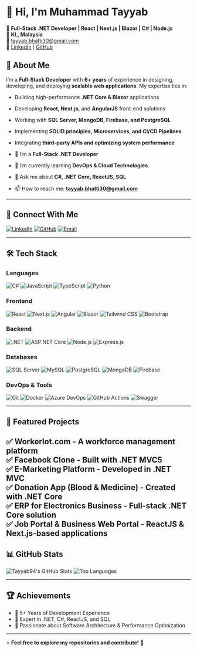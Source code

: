 # 👋 Hi, I'm Muhammad Tayyab  

🚀 **Full-Stack .NET Developer | React | Next.js | Blazor | C# | Node.js**  
📍 **KL, Malaysia**  
📧 [tayyab.bhatti30@gmail.com](mailto:tayyab.bhatti30@gmail.com)  
🔗 [LinkedIn](https://linkedin.com/in/mtayyab94) | [GitHub](https://github.com/Tayyab94)  


## 🚀 About Me
I’m a **Full-Stack Developer** with **6+ years** of experience in designing, developing, and deploying **scalable web applications**. My expertise lies in:  
- Building high-performance **.NET Core & Blazor** applications  
- Developing **React, Next.js**, and **AngularJS** front-end solutions  
- Working with **SQL Server, MongoDB, Firebase, and PostgreSQL**  
- Implementing **SOLID principles, Microservices, and CI/CD Pipelines**  
- Integrating **third-party APIs and optimizing system performance**  

- 🔭 I’m a **Full-Stack .NET Developer**
- 🌱 I’m currently learning **DevOps & Cloud Technologies**
- 💬 Ask me about **C#, .NET Core, ReactJS, SQL**
- 📫 How to reach me: **tayyab.bhatti30@gmail.com**

---

## 📢 Connect With Me
[![LinkedIn](https://img.shields.io/badge/LinkedIn-blue?style=for-the-badge&logo=linkedin)](https://www.linkedin.com/in/mtayyab94/)
[![GitHub](https://img.shields.io/badge/GitHub-black?style=for-the-badge&logo=github)](https://github.com/Tayyab94)
[![Email](https://img.shields.io/badge/Email-red?style=for-the-badge&logo=gmail)](mailto:tayyab.bhatti30@gmail.com)

---

## 🛠 Tech Stack  

### Languages  
![C#](https://img.shields.io/badge/C%23-239120?style=for-the-badge&logo=c-sharp&logoColor=white)
![JavaScript](https://img.shields.io/badge/JavaScript-F7DF1E?style=for-the-badge&logo=javascript&logoColor=black)
![TypeScript](https://img.shields.io/badge/TypeScript-007ACC?style=for-the-badge&logo=typescript&logoColor=white)
![Python](https://img.shields.io/badge/Python-3776AB?style=for-the-badge&logo=python&logoColor=white)  

### Frontend  
![React](https://img.shields.io/badge/React-20232A?style=for-the-badge&logo=react&logoColor=61DAFB)
![Next.js](https://img.shields.io/badge/Next.js-000000?style=for-the-badge&logo=nextdotjs&logoColor=white)
![Angular](https://img.shields.io/badge/Angular-DD0031?style=for-the-badge&logo=angular&logoColor=white)
![Blazor](https://img.shields.io/badge/Blazor-512BD4?style=for-the-badge&logo=blazor&logoColor=white)
![Tailwind CSS](https://img.shields.io/badge/Tailwind_CSS-38B2AC?style=for-the-badge&logo=tailwind-css&logoColor=white)
![Bootstrap](https://img.shields.io/badge/Bootstrap-563D7C?style=for-the-badge&logo=bootstrap&logoColor=white)  

### Backend  
![.NET](https://img.shields.io/badge/.NET-512BD4?style=for-the-badge&logo=.net&logoColor=white)
![ASP.NET Core](https://img.shields.io/badge/ASP.NET_Core-5C2D91?style=for-the-badge&logo=dotnet&logoColor=white)
![Node.js](https://img.shields.io/badge/Node.js-339933?style=for-the-badge&logo=nodedotjs&logoColor=white)
![Express.js](https://img.shields.io/badge/Express.js-000000?style=for-the-badge&logo=express&logoColor=white)  

### Databases  
![SQL Server](https://img.shields.io/badge/SQL_Server-CC2927?style=for-the-badge&logo=microsoft-sql-server&logoColor=white)
![MySQL](https://img.shields.io/badge/MySQL-4479A1?style=for-the-badge&logo=mysql&logoColor=white)
![PostgreSQL](https://img.shields.io/badge/PostgreSQL-336791?style=for-the-badge&logo=postgresql&logoColor=white)
![MongoDB](https://img.shields.io/badge/MongoDB-4EA94B?style=for-the-badge&logo=mongodb&logoColor=white)
![Firebase](https://img.shields.io/badge/Firebase-FFCA28?style=for-the-badge&logo=firebase&logoColor=black)  

### DevOps & Tools  
![Git](https://img.shields.io/badge/Git-F05032?style=for-the-badge&logo=git&logoColor=white)
![Docker](https://img.shields.io/badge/Docker-2496ED?style=for-the-badge&logo=docker&logoColor=white)
![Azure DevOps](https://img.shields.io/badge/Azure_DevOps-0078D7?style=for-the-badge&logo=azure-devops&logoColor=white)
![GitHub Actions](https://img.shields.io/badge/GitHub_Actions-2088FF?style=for-the-badge&logo=github-actions&logoColor=white)
![Swagger](https://img.shields.io/badge/Swagger-85EA2D?style=for-the-badge&logo=swagger&logoColor=black)  


---

## 📌 Featured Projects  

✅ **Workerlot.com** - A workforce management platform  
✅ **Facebook Clone** - Built with .NET MVC5  
✅ **E-Marketing Platform** - Developed in .NET MVC  
✅ **Donation App (Blood & Medicine)** - Created with .NET Core  
✅ **ERP for Electronics Business** - Full-stack .NET Core solution  
✅ **Job Portal & Business Web Portal** - ReactJS & Next.js-based applications  
---

## 📊 GitHub Stats
![Tayyab94's GitHub Stats](https://github-readme-stats.vercel.app/api?username=Tayyab94&show_icons=true&theme=dark)
![Top Languages](https://github-readme-stats.vercel.app/api/top-langs/?username=Tayyab94&layout=compact&theme=dark)

---

## 🏆 Achievements
- 🎯 5+ Years of Development Experience
- 🏅 Expert in .NET, C#, ReactJS, and SQL
- 🚀 Passionate about Software Architecture & Performance Optimization

---

⭐ **Feel free to explore my repositories and contribute!** 🚀
